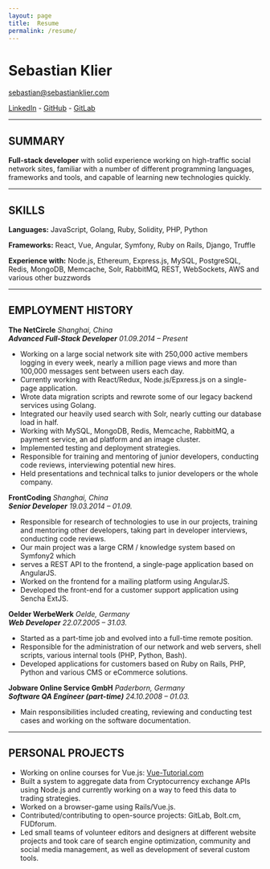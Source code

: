 ```yaml
---
layout: page
title:  Resume
permalink: /resume/
---
```


# Sebastian Klier

[sebastian@sebastianklier.com](mailto:sebastian@sebastianklier.com)

[LinkedIn](http://www.linkedin.com/in/sebastianklier) - [GitHub](http://github.com/sekl) - [GitLab](http://gitlab.com/u/sekl)

---

## SUMMARY

**Full-stack developer** with solid experience working on high-traffic social network sites, familiar with a number of different programming languages, frameworks and tools, and capable of learning new technologies quickly.

---

## SKILLS

**Languages:** JavaScript, Golang, Ruby, Solidity, PHP, Python

**Frameworks:** React, Vue, Angular, Symfony, Ruby on Rails, Django, Truffle

**Experience with:** Node.js, Ethereum, Express.js, MySQL, PostgreSQL, Redis, MongoDB,
Memcache, Solr, RabbitMQ, REST, WebSockets, AWS and various other buzzwords

---

## EMPLOYMENT HISTORY

**The NetCircle** *Shanghai, China*  
***Advanced Full-Stack Developer*** *01.09.2014 – Present*

* Working on a large social network site with 250,000 active members logging in every
week, nearly a million page views and more than 100,000 messages sent between
users each day.
* Currently working with React/Redux, Node.js/Epxress.js on a single-page application.
* Wrote data migration scripts and rewrote some of our legacy backend services using
Golang.
* Integrated our heavily used search with Solr, nearly cutting our database load in half.
* Working with MySQL, MongoDB, Redis, Memcache, RabbitMQ, a payment service, an
ad platform and an image cluster.
* Implemented testing and deployment strategies.
* Responsible for training and mentoring of junior developers, conducting code
reviews, interviewing potential new hires.
* Held presentations and technical talks to junior developers or the whole company.

**FrontCoding** *Shanghai, China*  
***Senior Developer*** *19.03.2014 – 01.09.*

* Responsible for research of technologies to use in our projects, training and mentoring
other developers, taking part in developer interviews, conducting code reviews.
* Our main project was a large CRM / knowledge system based on Symfony2 which
* serves a REST API to the frontend, a single-page application based on AngularJS.
* Worked on the frontend for a mailing platform using AngularJS.
* Developed the front-end for a customer support application using Sencha ExtJS.

**Oelder WerbeWerk** *Oelde, Germany*  
***Web Developer*** *22.07.2005 – 31.03.*

* Started as a part-time job and evolved into a full-time remote position.
* Responsible for the administration of our network and web servers, shell scripts,
various internal tools (PHP, Python, Bash).
* Developed applications for customers based on Ruby on Rails, PHP, Python and
various CMS or eCommerce solutions.

**Jobware Online Service GmbH** *Paderborn, Germany*  
***Software QA Engineer (part-time)*** *24.10.2008 – 01.03.*

* Main responsibilities included creating, reviewing and conducting test cases and
working on the software documentation.

---

## PERSONAL PROJECTS

* Working on online courses for Vue.js: [Vue-Tutorial.com](https://www.vue-tutorial.com)
* Built a system to aggregate data from Cryptocurrency exchange APIs using Node.js and currently working on a way to feed this data to trading strategies.
* Worked on a browser-game using Rails/Vue.js.
* Contributed/contributing to open-source projects: GitLab, Bolt.cm, FUDforum.
* Led small teams of volunteer editors and designers at different website projects and
took care of search engine optimization, community and social media management, as
well as development of several custom tools.
